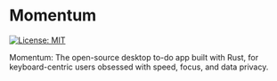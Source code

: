 # Momentum

[![License: MIT](https://img.shields.io/badge/License-MIT-yellow.svg)](https://opensource.org/licenses/MIT)

Momentum: The open-source desktop to-do app built with Rust, for keyboard-centric users obsessed with speed, focus, and data privacy.